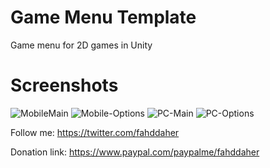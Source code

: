 # Game Menu Template
Game menu for 2D games in Unity
 
# Screenshots

![MobileMain](https://github.com/fahdd95/StartMenu2D-Unity/blob/main/Images/MobileMain.png)
![Mobile-Options](https://github.com/fahdd95/StartMenu2D-Unity/blob/main/Images/Mobile-Options.png)
![PC-Main](https://github.com/fahdd95/StartMenu2D-Unity/blob/main/Images/PC-Main.png)
![PC-Options](https://github.com/fahdd95/StartMenu2D-Unity/blob/main/Images/PC-Options.png)
 
Follow me:
https://twitter.com/fahddaher

Donation link:
https://www.paypal.com/paypalme/fahddaher

 


